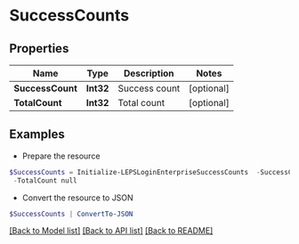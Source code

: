 # SuccessCounts
## Properties

Name | Type | Description | Notes
------------ | ------------- | ------------- | -------------
**SuccessCount** | **Int32** | Success count | [optional] 
**TotalCount** | **Int32** | Total count | [optional] 

## Examples

- Prepare the resource
```powershell
$SuccessCounts = Initialize-LEPSLoginEnterpriseSuccessCounts  -SuccessCount null `
 -TotalCount null
```

- Convert the resource to JSON
```powershell
$SuccessCounts | ConvertTo-JSON
```

[[Back to Model list]](../README.md#documentation-for-models) [[Back to API list]](../README.md#documentation-for-api-endpoints) [[Back to README]](../README.md)

